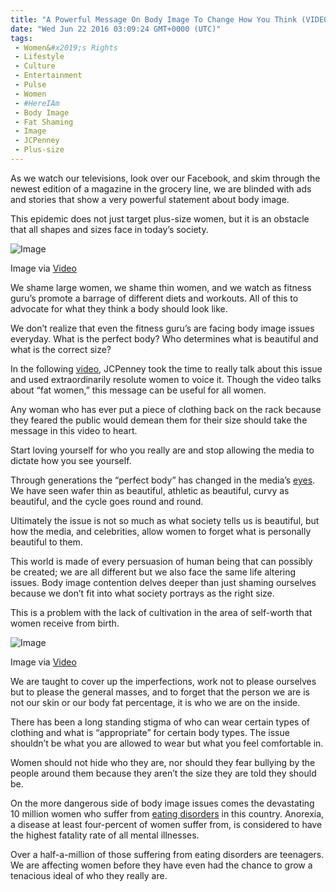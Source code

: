 ```yaml
---
title: "A Powerful Message On Body Image To Change How You Think (VIDEO)"
date: "Wed Jun 22 2016 03:09:24 GMT+0000 (UTC)"
tags: 
 - Women&#x2019;s Rights
 - Lifestyle
 - Culture
 - Entertainment
 - Pulse
 - Women
 - #HereIAm
 - Body Image
 - Fat Shaming
 - Image
 - JCPenney
 - Plus-size
---
```

<p><!--OffDef--></p><p><!--Ads1--></p><p>As we watch our televisions, look over our Facebook, and skim through the newest edition of a magazine in the grocery line, we are blinded with ads and stories that show a very powerful statement about body image.</p><p>This epidemic does not just target plus-size women, but it is an obstacle that all shapes and sizes face in today&#x2019;s society.</p><div id="attachment_138483" style="width: 650px" class="wp-caption aligncenter"><img class="size-full wp-image-138483" src="//i0.wp.com/cdn.liberalamerica.org/wp-content/uploads/2016/06/HereIAm-e1466563466448.png?resize=640%2C339" alt="Image" data-recalc-dims="1">
<p class="wp-caption-text">Image via <a href="https://www.youtube.com/watch?v=fJlvtCzJPaQ" onclick="__gaTracker(&apos;send&apos;, &apos;event&apos;, &apos;outbound-article&apos;, &apos;https://www.youtube.com/watch?v=fJlvtCzJPaQ&apos;, &apos;Video&apos;);">Video</a></p>
</div><p>We shame large women, we shame thin women, and we watch as fitness guru&#x2019;s promote a barrage of different diets and workouts. All of this to advocate for what they think a body should look like.</p><p>We don&#x2019;t realize that even the fitness guru&#x2019;s are facing body image issues everyday. What is the perfect body? Who determines what is beautiful and what is the correct size?</p><p>In the following <a href="https://www.youtube.com/watch?v=fJlvtCzJPaQ" onclick="__gaTracker(&apos;send&apos;, &apos;event&apos;, &apos;outbound-article&apos;, &apos;https://www.youtube.com/watch?v=fJlvtCzJPaQ&apos;, &apos;video&apos;);">video</a>, JCPenney took the time to really talk about this issue and used extraordinarily resolute women to voice it. Though the video talks about &#x201C;fat women,&#x201D; this message can be useful for all women.</p><p>Any woman who has ever put a piece of clothing back on the rack because they feared the public would demean them for their size should take the message in this video to heart.</p><p>Start loving yourself for who you really are and stop allowing the media to dictate how you see yourself.</p><p>Through generations the &#x201C;perfect body&#x201D; has changed in the media&#x2019;s <a href="http://www.rehabs.com/explore/womens-body-image-and-bmi/" onclick="__gaTracker(&apos;send&apos;, &apos;event&apos;, &apos;outbound-article&apos;, &apos;http://www.rehabs.com/explore/womens-body-image-and-bmi/&apos;, &apos;eyes&apos;);">eyes</a>. We have seen wafer thin as beautiful, athletic as beautiful, curvy as beautiful, and the cycle goes round and round.</p><p>Ultimately the issue is not so much as what society tells us is beautiful, but how the media, and celebrities, allow women to forget what is personally beautiful to them.</p><p>This world is made of every persuasion of human being that can possibly be created; we are all different but we also face the same life altering issues. Body image contention delves deeper than just shaming ourselves because we don&#x2019;t fit into what society portrays as the right size.</p><p>This is a problem with the lack of cultivation in the area of self-worth that women receive from birth.</p><div id="attachment_138489" style="width: 610px" class="wp-caption aligncenter"><img class="size-full wp-image-138489" src="//i0.wp.com/cdn.liberalamerica.org/wp-content/uploads/2016/06/Here-I-Am-2-YouTube.png?resize=600%2C300" alt="Image" srcset="//i0.wp.com/cdn.liberalamerica.org/wp-content/uploads/2016/06/Here-I-Am-2-YouTube.png?resize=600%2C300 600w, //i0.wp.com/cdn.liberalamerica.org/wp-content/uploads/2016/06/Here-I-Am-2-YouTube.png?resize=600%2C300 64w, //i0.wp.com/cdn.liberalamerica.org/wp-content/uploads/2016/06/Here-I-Am-2-YouTube.png?resize=600%2C300 350w" sizes="(max-width: 600px) 100vw, 600px" data-recalc-dims="1">
<p class="wp-caption-text">Image via <a href="https://www.youtube.com/watch?v=fJlvtCzJPaQ" onclick="__gaTracker(&apos;send&apos;, &apos;event&apos;, &apos;outbound-article&apos;, &apos;https://www.youtube.com/watch?v=fJlvtCzJPaQ&apos;, &apos;Video&apos;);">Video</a></p>
</div><p>We are taught to cover up the imperfections, work not to please ourselves but to please the general masses, and to forget that the person we are is not our skin or our body fat percentage, it is who we are on the inside.</p><p>There has been a long standing stigma of who can wear certain types of clothing and what is &#x201C;appropriate&#x201D; for certain body types. The issue shouldn&#x2019;t be what you are allowed to wear but what you feel comfortable in.</p><p>Women should not hide who they are, nor should they fear bullying by the people around them because they aren&#x2019;t the size they are told they should be.</p><p><!--Ads2--></p><p>On the more dangerous side of body image issues comes the devastating 10 million women who suffer from <a href="http://www.eatingdisorderhope.com/information/statistics-studies" onclick="__gaTracker(&apos;send&apos;, &apos;event&apos;, &apos;outbound-article&apos;, &apos;http://www.eatingdisorderhope.com/information/statistics-studies&apos;, &apos;eating disorders&apos;);">eating disorders</a> in this country. Anorexia, a disease at least four-percent of women suffer from, is considered to have the highest fatality rate of all mental illnesses.</p><p>Over a half-a-million of those suffering from eating disorders are teenagers. We are affecting women before they have even had the chance to grow a tenacious ideal of who they really are.</p>